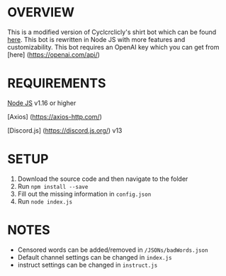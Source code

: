 # OVERVIEW
This is a modified version of Cyclcrclicly's shirt bot which can be found [here](https://github.com/Cyclcrclicly/shirt-bot). This bot is rewritten in Node JS with more features and customizability. This bot requires an OpenAI key which you can get from [here] (https://openai.com/api/)

# REQUIREMENTS
[Node JS](https://nodejs.org/en/) v1.16 or higher

[Axios] (https://axios-http.com/)

[Discord.js] (https://discord.js.org/) v13

# SETUP

1. Download the source code and then navigate to the folder
2. Run `npm install --save`
3. Fill out the missing information in `config.json`
4. Run `node index.js`

# NOTES
- Censored words can be added/removed in `/JSONs/badWords.json`
- Default channel settings can be changed in `index.js`
- instruct settings can be changed in `instruct.js`
